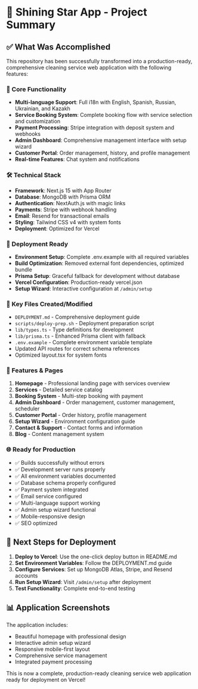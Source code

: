 # 🌟 Shining Star App - Project Summary

## ✅ What Was Accomplished

This repository has been successfully transformed into a production-ready, comprehensive cleaning service web application with the following features:

### 🎯 Core Functionality
- **Multi-language Support**: Full i18n with English, Spanish, Russian, Ukrainian, and Kazakh
- **Service Booking System**: Complete booking flow with service selection and customization
- **Payment Processing**: Stripe integration with deposit system and webhooks
- **Admin Dashboard**: Comprehensive management interface with setup wizard
- **Customer Portal**: Order management, history, and profile management
- **Real-time Features**: Chat system and notifications

### 🛠 Technical Stack
- **Framework**: Next.js 15 with App Router
- **Database**: MongoDB with Prisma ORM
- **Authentication**: NextAuth.js with magic links
- **Payments**: Stripe with webhook handling
- **Email**: Resend for transactional emails
- **Styling**: Tailwind CSS v4 with system fonts
- **Deployment**: Optimized for Vercel

### 🚀 Deployment Ready
- **Environment Setup**: Complete .env.example with all required variables
- **Build Optimization**: Removed external font dependencies, optimized bundle
- **Prisma Setup**: Graceful fallback for development without database
- **Vercel Configuration**: Production-ready vercel.json
- **Setup Wizard**: Interactive configuration at `/admin/setup`

### 📁 Key Files Created/Modified
- `DEPLOYMENT.md` - Comprehensive deployment guide
- `scripts/deploy-prep.sh` - Deployment preparation script
- `lib/types.ts` - Type definitions for development
- `lib/prisma.ts` - Enhanced Prisma client with fallback
- `.env.example` - Complete environment variable template
- Updated API routes for correct schema references
- Optimized layout.tsx for system fonts

### 🔧 Features & Pages
1. **Homepage** - Professional landing page with services overview
2. **Services** - Detailed service catalog
3. **Booking System** - Multi-step booking with payment
4. **Admin Dashboard** - Order management, customer management, scheduler
5. **Customer Portal** - Order history, profile management
6. **Setup Wizard** - Environment configuration guide
7. **Contact & Support** - Contact forms and information
8. **Blog** - Content management system

### 🌐 Ready for Production
- ✅ Builds successfully without errors
- ✅ Development server runs properly
- ✅ All environment variables documented
- ✅ Database schema properly configured
- ✅ Payment system integrated
- ✅ Email service configured
- ✅ Multi-language support working
- ✅ Admin setup wizard functional
- ✅ Mobile-responsive design
- ✅ SEO optimized

## 🚀 Next Steps for Deployment

1. **Deploy to Vercel**: Use the one-click deploy button in README.md
2. **Set Environment Variables**: Follow the DEPLOYMENT.md guide
3. **Configure Services**: Set up MongoDB Atlas, Stripe, and Resend accounts
4. **Run Setup Wizard**: Visit `/admin/setup` after deployment
5. **Test Functionality**: Complete end-to-end testing

## 📊 Application Screenshots

The application includes:
- Beautiful homepage with professional design
- Interactive admin setup wizard
- Responsive mobile-first layout
- Comprehensive service management
- Integrated payment processing

This is now a complete, production-ready cleaning service web application ready for deployment on Vercel!